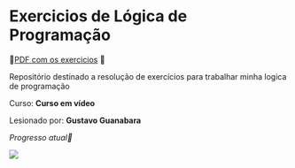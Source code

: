 # Exercicios de Lógica de Programação
💫[PDF com os exercicios](https://www.cursoemvideo.com/wp-content/uploads/2019/08/exercicios-algoritmos.pdf) 💫

Repositório destinado a resolução de exercícios para trabalhar minha logica de programação

Curso: **Curso em vídeo**

Lesionado por: **Gustavo Guanabara**

_Progresso atual🥇_

<img src="https://github.com/JessicaMotta/logic-exercises/assets/80103910/0d665983-120a-41a5-aa8a-d87190ba78b6" >
